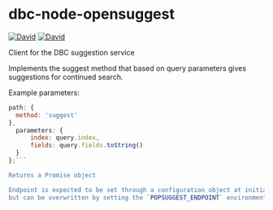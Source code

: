 # dbc-node-opensuggest

[![David](https://img.shields.io/david/DBCDK/dbc-node-opensuggest.svg?style=flat-square)](https://david-dm.org/DBCDK/dbc-node-opensuggest#info=dependencies)
[![David](https://img.shields.io/david/dev/DBCDK/dbc-node-opensuggest.svg?style=flat-square)](https://david-dm.org/DBCDK/dbc-node-opensuggest#info=devDependencies)

Client for the DBC suggestion service

Implements the suggest method that based on query parameters gives suggestions
for continued search.

Example parameters:
```javascript
path: {
  method: 'suggest'
},
  parameters: {
      index: query.index,
      fields: query.fields.toString()
  }
};```

Returns a Promise object

Endpoint is expected to be set through a configuration object at initialization,
but can be overwritten by setting the `POPSUGGEST_ENDPOINT` environment variable. 
